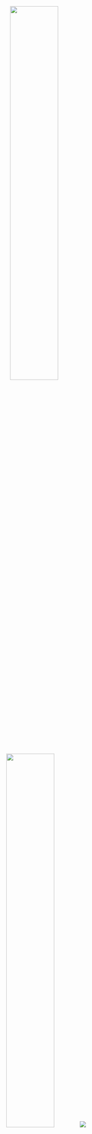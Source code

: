 <p align="center">
  <img height="50%" width="auto" src ="https://github-readme-stats.vercel.app/api?username=jokerexe01&show_icons=true&count_private=true&theme=vision-friendly-dark&hide_border=true&hide=issues,contribs&bg_color=00000000">
  <img height="50%" width="auto" src ="https://github-readme-stats.vercel.app/api/top-langs/?username=jokerexe01&layout=compact&hide_border=true&theme=vision-friendly-dark&bg_color=00000000&langs_count=6&hide=jupyter%20notebook,tex,css,php&exclude_repo=Pacman-AI">
  <img src ="https://github-readme-streak-stats.herokuapp.com?user=jokerexe01&theme=vision-friendly-dark&hide_border=true&background=FFFFFF00">
  <br>
  <br>
  <!-- <a href="https://www.buymeacoffee.com/aveek.saha"> <img align="center" src="https://cdn.buymeacoffee.com/buttons/v2/default-orange.png" height="50" width="210" alt="cybermax560-exe" /></a> -->
</p>.

<!---
jokerexe01/jokerexe01 is a ✨ special ✨ repository because its `README.md` (this file) appears on your GitHub profile.
You can click the Preview link to take a look at your changes.
--->
